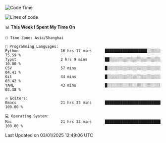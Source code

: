 <!--START_SECTION:waka-->
![Code Time](http://img.shields.io/badge/Code%20Time-2%2C441%20hrs%2052%20mins-blue)

![Lines of code](https://img.shields.io/badge/From%20Hello%20World%20I%27ve%20Written-309.9%20thousand%20lines%20of%20code-blue)

📊 **This Week I Spent My Time On** 

```text
🕑︎ Time Zone: Asia/Shanghai

💬 Programming Languages: 
Python                   16 hrs 17 mins      ███████████████████░░░░░░   75.59 % 
Typst                    2 hrs 9 mins        ██░░░░░░░░░░░░░░░░░░░░░░░   10.00 % 
CSV                      57 mins             █░░░░░░░░░░░░░░░░░░░░░░░░   04.41 % 
Git                      44 mins             █░░░░░░░░░░░░░░░░░░░░░░░░   03.42 % 
YAML                     43 mins             █░░░░░░░░░░░░░░░░░░░░░░░░   03.38 % 

🔥 Editors: 
Emacs                    21 hrs 33 mins      █████████████████████████   100.00 % 

💻 Operating System: 
Mac                      21 hrs 33 mins      █████████████████████████   100.00 % 
```


 Last Updated on 03/01/2025 12:49:06 UTC
<!--END_SECTION:waka-->
